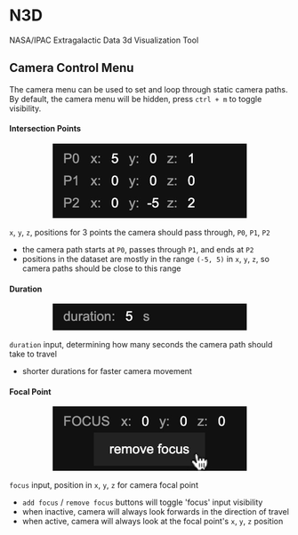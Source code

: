 # N3D
NASA/IPAC Extragalactic Data 3d Visualization Tool

## Camera Control Menu
The camera menu can be used to set and loop through static camera paths.
By default, the camera menu will be hidden, press `ctrl + m` to toggle visibility.

#### Intersection Points
<p align="center">
  <img src="https://github.com/Jeff0Brewer/readme-img/blob/main/n3d/intersect-inputs.jpg?raw=true" alt="intersection inputs"/>
</p>

`x`, `y`, `z`, positions for 3 points the camera should pass through, `P0`, `P1`, `P2`
- the camera path starts at `P0`, passes through `P1`, and ends at `P2`
- positions in the dataset are mostly in the range `(-5, 5)` in `x`, `y`, `z`,
so camera paths should be close to this range

#### Duration
<p align="center">
  <img src="https://github.com/Jeff0Brewer/readme-img/blob/main/n3d/duration-input.jpg?raw=true" alt="duration input"/>
</p>

`duration` input, determining how many seconds the camera path should take to travel
- shorter durations for faster camera movement

#### Focal Point
<p align="center">
  <img src="https://github.com/Jeff0Brewer/readme-img/blob/main/n3d/focus-input.jpg?raw=true" alt="focus input"/>
</p>

`focus` input, position in `x`, `y`, `z` for camera focal point
- `add focus` / `remove focus` buttons will toggle 'focus' input visibility
- when inactive, camera will always look forwards in the direction of travel
- when active, camera will always look at the focal point's `x`, `y`, `z` position
